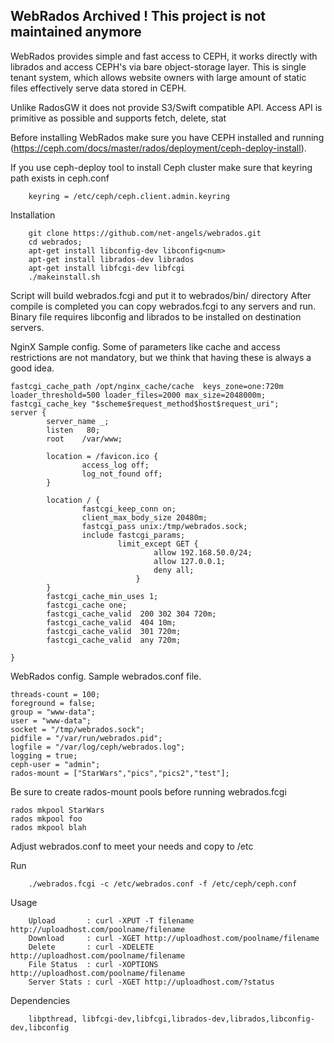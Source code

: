 WebRados Archived ! This project is not maintained anymore
---------
WebRados provides simple and fast access to CEPH, it works directly with librados  and access CEPH's via bare object-storage layer.
This is single tenant system, which allows website owners with large amount of static files effectively serve data stored in CEPH.                             

Unlike RadosGW it does not provide S3/Swift compatible API.
Access API is primitive as possible and supports fetch,  delete, stat

Before installing WebRados make sure you have CEPH installed and running (https://ceph.com/docs/master/rados/deployment/ceph-deploy-install).

If you use ceph-deploy tool to install Ceph cluster make sure that keyring path exists in ceph.conf

		keyring = /etc/ceph/ceph.client.admin.keyring

Installation

		git clone https://github.com/net-angels/webrados.git
		cd webrados;
		apt-get install libconfig-dev libconfig<num>
		apt-get install librados-dev librados
		apt-get install libfcgi-dev libfcgi
		./makeinstall.sh

Script will build webrados.fcgi and put it to webrados/bin/ directory
After compile is completed you can copy webrados.fcgi to any servers and run. 
Binary file requires libconfig and librados to be installed on destination servers.

NginX Sample config. 
Some of parameters like cache and access restrictions are not mandatory, but we think that having these is always a good idea. 

	fastcgi_cache_path /opt/nginx_cache/cache  keys_zone=one:720m  loader_threshold=500 loader_files=2000 max_size=2048000m;
	fastcgi_cache_key "$scheme$request_method$host$request_uri";
	server {
        	server_name _;
	        listen   80;
        	root    /var/www;

	        location = /favicon.ico {
        	        access_log off;
	                log_not_found off;
        	}

	        location / {
        	        fastcgi_keep_conn on;
                	client_max_body_size 20480m;
	                fastcgi_pass unix:/tmp/webrados.sock;
        	        include fastcgi_params;
                	        limit_except GET {
                                	allow 192.168.50.0/24;
	                                allow 127.0.0.1;
        	                        deny all;
                	            }
	        }
        	fastcgi_cache_min_uses 1;
	        fastcgi_cache one;
	        fastcgi_cache_valid  200 302 304 720m;
	        fastcgi_cache_valid  404 10m;
	        fastcgi_cache_valid  301 720m;
	        fastcgi_cache_valid  any 720m;

	}


WebRados config. Sample webrados.conf file. 

	threads-count = 100;
	foreground = false;
	group = "www-data";
	user = "www-data";
	socket = "/tmp/webrados.sock";
	pidfile = "/var/run/webrados.pid";
	logfile = "/var/log/ceph/webrados.log";
	logging = true;
	ceph-user = "admin";
	rados-mount = ["StarWars","pics","pics2","test"];

Be sure to create rados-mount pools before running webrados.fcgi
	
	rados mkpool StarWars 
	rados mkpool foo
	rados mkpool blah

Adjust webrados.conf to meet your needs and copy to /etc

Run
		
		./webrados.fcgi -c /etc/webrados.conf -f /etc/ceph/ceph.conf
	
Usage
		
		Upload       : curl -XPUT -T filename http://uploadhost.com/poolname/filename
		Download     : curl -XGET http://uploadhost.com/poolname/filename
		Delete       : curl -XDELETE http://uploadhost.com/poolname/filename
		File Status  : curl -XOPTIONS http://uploadhost.com/poolname/filename
		Server Stats : curl -XGET http://uploadhost.com/?status

Dependencies 
		
		libpthread, libfcgi-dev,libfcgi,librados-dev,librados,libconfig-dev,libconfig


